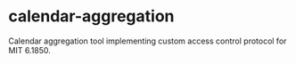# calendar-aggregation
Calendar aggregation tool implementing custom access control protocol for MIT 6.1850.
